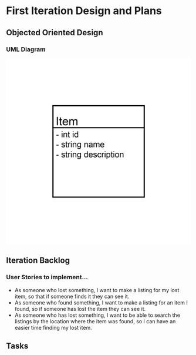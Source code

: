 # First Iteration Design and Plans

## Objected Oriented Design

### UML Diagram
![](./pictures/uml1.png)

## Iteration Backlog

### User Stories to implement...
- As someone who lost something, I want to make a listing for my lost item, so that if someone finds it they can see it.
- As someone who found something, I want to make a listing for an item I found, so if someone has lost the item they can see it.
- As someone who has lost something, I want to be able to search the listings by the location where the item was found, so I can have an easier time finding my lost item.

## Tasks
